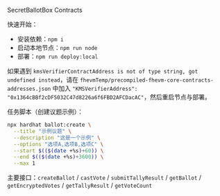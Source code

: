 SecretBallotBox Contracts

快速开始：

- 安装依赖：`npm i`
- 启动本地节点：`npm run node`
- 部署：`npm run deploy:local`

如果遇到 `kmsVerifierContractAddress is not of type string, got undefined instead`，请在 `fhevmTemp/precompiled-fhevm-core-contracts-addresses.json` 中加入 `"KMSVerifierAddress": "0x1364cBBf2cDF5032C47d8226a6f6FBD2AFCDacAC"`，然后重启节点与部署。

任务脚本（创建议题示例）：

```bash
npx hardhat ballot:create \
  --title "示例议题" \
  --description "这是一个示例" \
  --options "选项A,选项B,选项C" \
  --start $(($(date +%s)+60)) \
  --end $(($(date +%s)+3600)) \
  --max 1
```

主要接口：`createBallot` / `castVote` / `submitTallyResult` / `getBallot` / `getEncryptedVotes` / `getTallyResult` / `getVoteCount`




